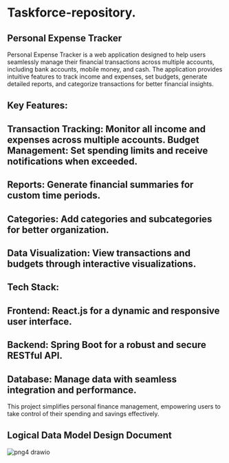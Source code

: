 # Taskforce-repository.

Personal Expense Tracker
-----------------------
Personal Expense Tracker is a web application designed to help users seamlessly manage their financial transactions across multiple accounts, including bank accounts, mobile money, and cash. The application provides intuitive features to track income and expenses, set budgets, generate detailed reports, and categorize transactions for better financial insights.

Key Features:
------------
Transaction Tracking: Monitor all income and expenses across multiple accounts.
Budget Management: Set spending limits and receive notifications when exceeded.
----------------
Reports: Generate financial summaries for custom time periods.
-------
Categories: Add categories and subcategories for better organization.
---------
Data Visualization: View transactions and budgets through interactive visualizations.
------------------
Tech Stack:
----------
Frontend: React.js for a dynamic and responsive user interface.
-------
Backend: Spring Boot for a robust and secure RESTful API.
------
Database: Manage data with seamless integration and performance.
-------
This project simplifies personal finance management, empowering users to take control of their spending and savings effectively.


Logical Data Model Design Document
---------------------------------


![png4 drawio](https://github.com/user-attachments/assets/9b98e44b-d0ce-45e2-aadf-3586f603a742)
